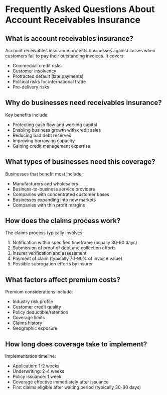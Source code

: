 # Frequently Asked Questions About Account Receivables Insurance

## What is account receivables insurance?
Account receivables insurance protects businesses against losses when customers fail to pay their outstanding invoices. It covers:
- Commercial credit risks
- Customer insolvency
- Protracted default (late payments)
- Political risks for international trade
- Pre-delivery risks

## Why do businesses need receivables insurance?
Key benefits include:
- Protecting cash flow and working capital
- Enabling business growth with credit sales
- Reducing bad debt reserves
- Improving borrowing capacity
- Gaining credit management expertise

## What types of businesses need this coverage?
Businesses that benefit most include:
- Manufacturers and wholesalers
- Business-to-business service providers
- Companies with concentrated customer bases
- Businesses expanding into new markets
- Companies with thin profit margins

## How does the claims process work?
The claims process typically involves:
1. Notification within specified timeframe (usually 30-90 days)
2. Submission of proof of debt and collection efforts
3. Insurer verification and assessment
4. Payment of claim (typically 70-90% of invoice value)
5. Possible subrogation efforts by insurer

## What factors affect premium costs?
Premium considerations include:
- Industry risk profile
- Customer credit quality
- Policy deductible/retention
- Coverage limits
- Claims history
- Geographic exposure

## How long does coverage take to implement?
Implementation timeline:
- Application: 1-2 weeks
- Underwriting: 2-4 weeks
- Policy issuance: 1 week
- Coverage effective immediately after issuance
- First claims eligible after waiting period (typically 30-90 days)
